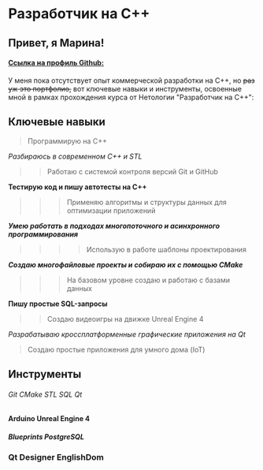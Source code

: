 # Разработчик на С++
## Привет, я Марина!

#### [Ссылка на профиль Github:](https://github.com/MLugn)

У меня пока отсутствует опыт коммерческой разработки на C++, но ~~раз уж это портфолио,~~ вот ключевые навыки и инструменты, освоенные мной в рамках прохождения курса от Нетологии "Разработчик на C++":

## Ключевые навыки

> Программирую на С++

_Разбираюсь в современном С++ и STL_

>>Работаю с системой контроля версий Git и GitHub

**Тестирую код и пишу автотесты на С++**

>>>Применяю алгоритмы и структуры данных для оптимизации приложений

**_Умею работать в подходах многопоточного и асинхронного программирования_**

>>>>Использую в работе шаблоны проектирования

**_Создаю многофайловые проекты и собираю их с помощью CMake_**

>>>На базовом уровне создаю и работаю с базами данных

**Пишу простые SQL-запросы**

>>Создаю видеоигры на движке Unreal Engine 4

_Разрабатываю кроссплатформенные графические приложения на Qt_

>Создаю простые приложения для умного дома (IoT)


## Инструменты


###### Git CMake STL SQL Qt

#### Arduino Unreal Engine 4

##### Blueprints PostgreSQL 

### Qt Designer EnglishDom